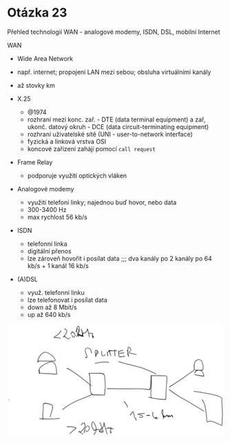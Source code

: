 # Otázka 23

Přehled technologií WAN - analogové modemy, ISDN, DSL, mobilní Internet


WAN
- Wide Area Network
- např. internet; propojení LAN mezi sebou; obsluha virtuálními kanály
- až stovky km
- X.25
	- @1974
	- rozhraní mezi konc. zař. - DTE (data terminal equipment) a zař, ukonč. datový okruh - DCE (data circuit-terminating equipment)
	- rozhraní uživatelské sítě (UNI - user-to-network interface)
	- fyzická a linková vrstva OSI
	- koncové zařízení zahájí pomocí `call request`

- Frame Relay
	- podporuje využití optických vláken

- Analogové modemy
	- využití telefoní linky; najednou buď hovor, nebo data
	- 300-3400 Hz
	- max rychlost 56 kb/s

- ISDN
	- telefonní linka
	- digitální přenos
	- lze zároveň hovořit i posílat data ;;; dva kanály po 2 kanály po 64 kb/s + 1 kanál 16 kb/s
- (A)DSL
	- využ. telefonní linku
	- lze telefonovat i posílat data
	- down až 8 Mbit/s
	- up až 640 kb/s

![](./img/adsl.png)


